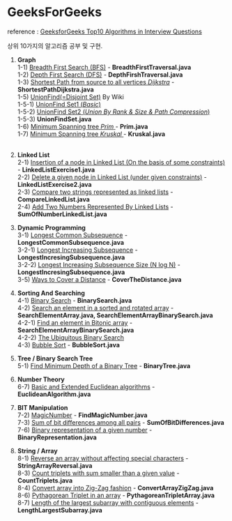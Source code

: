 # GeeksForGeeks

reference : <a href="http://www.geeksforgeeks.org/top-10-algorithms-in-interview-questions/#algo1">GeeksforGeeks Top10 Algorithms in Interview Questions</a>

상위 10가지의 알고리즘 공부 및 구현.

1) **Graph**<BR>
  1-1) <a href="https://www.geeksforgeeks.org/breadth-first-traversal-for-a-graph/">Breadth First Search (BFS)</a> - **BreadthFirstTraversal.java**<BR>
  1-2) <a href="https://www.geeksforgeeks.org/depth-first-traversal-for-a-graph/">Depth First Search (DFS)</a> - **DepthFirshTraversal.java**<BR>
  1-3) <a href="https://www.geeksforgeeks.org/greedy-algorithms-set-6-dijkstras-shortest-path-algorithm/">Shortest Path from source to all vertices _Dijkstra_</a> - **ShortestPathDijkstra.java**<BR>
  1-5) <a href="https://en.wikipedia.org/wiki/Disjoint-set_data_structure">UnionFind(=Disjoint Set)</a> By Wiki<BR>
  1-5-1) <a href="https://www.geeksforgeeks.org/union-find/">UnionFind Set1 (_Basic_)</a><BR>
  1-5-2) <a href="https://www.geeksforgeeks.org/union-find-algorithm-set-2-union-by-rank/">UnionFind Set2 (_Union By Rank & Size & Path Compression_)</a><BR>
  1-5-3) **UnionFindSet.java**<BR>
  1-6) <a href="https://www.geeksforgeeks.org/greedy-algorithms-set-5-prims-minimum-spanning-tree-mst-2/">Minimum Spanning tree _Prim_ </a> - **Prim.java**<BR>
  1-7) <a href="https://www.geeksforgeeks.org/greedy-algorithms-set-2-kruskals-minimum-spanning-tree-mst/">Minimum Spanning tree _Kruskal_ </a> - **Kruskal.java**<BR>
  
2) **Linked List**<BR>
  2-1) <a href="https://www.geeksforgeeks.org/given-a-linked-list-which-is-sorted-how-will-you-insert-in-sorted-way/">Insertion of a node in Linked List (On the basis of some constraints)</a> - **LinkedListExercise1.java**<BR>
  2-2) <a href="https://www.geeksforgeeks.org/delete-a-given-node-in-linked-list-under-given-constraints/">Delete a given node in Linked List (under given constraints)</a> - **LinkedListExercise2.java**<BR>
  2-3) <a href="https://www.geeksforgeeks.org/compare-two-strings-represented-as-linked-lists/">Compare two strings represented as linked lists</a> - **CompareLinkedList.java**<BR>
  2-4) <a href="https://www.geeksforgeeks.org/sum-of-two-linked-lists/">Add Two Numbers Represented By Linked Lists</a> - **SumOfNumberLinkedList.java**<BR>

  
3) **Dynamic Programming**<BR>
  3-1) <a href="https://www.geeksforgeeks.org/longest-common-subsequence/">Longest Common Subsequence</a> -  **LongestCommonSubsequence.java**<BR>
  3-2-1) <a href="https://www.geeksforgeeks.org/longest-increasing-subsequence/">Longest Increasing Subsequence</a> - **LongestIncresingSubsequence.java**<BR>
  3-2-2) <a href="https://www.geeksforgeeks.org/longest-monotonically-increasing-subsequence-size-n-log-n/">Longest Increasing Subsequence Size (N log N)</a> - **LongestIncresingSubsequence.java**<BR>
  3-5) <a href="https://www.geeksforgeeks.org/count-number-of-ways-to-cover-a-distance/">Ways to Cover a Distance</a> - **CoverTheDistance.java**<BR>

 
4) **Sorting And Searching**<BR>
  4-1) <a href="https://www.geeksforgeeks.org/binary-search/">Binary Search</a> - **BinarySearch.java**<BR>
  4-2) <a href="https://www.geeksforgeeks.org/search-an-element-in-a-sorted-and-pivoted-array/">Search an element in a sorted and rotated array</a> - **SearchElementArray.java, SearchElementArrayBinarySearch.java**<BR>
  4-2-1) <a href="https://www.geeksforgeeks.org/find-element-bitonic-array/">Find an element in Bitonic array</a> - **SearchElementArrayBinarySearch.java**<BR>
  4-2-2) <a href="https://www.geeksforgeeks.org/the-ubiquitous-binary-search-set-1/">The Ubiquitous Binary Search</a><BR>
  4-3) <a href="https://www.geeksforgeeks.org/bubble-sort/">Bubble Sort</a> - **BubbleSort.java**<BR>

  
5) **Tree / Binary Search Tree**<BR>
  5-1) <a href="https://www.geeksforgeeks.org/find-minimum-depth-of-a-binary-tree/">Find Minimum Depth of a Binary Tree</a> - **BinaryTree.java**<BR>

  
6) **Number Theory**<BR>
  6-7) <a href="https://www.geeksforgeeks.org/euclidean-algorithms-basic-and-extended/">Basic and Extended Euclidean algorithms</a> - **EuclideanAlgorithm.java**<BR>

  
7) **BIT Manipulation**<BR>
  7-2) <a href="https://www.geeksforgeeks.org/find-nth-magic-number/">MagicNumber</a> - **FindMagicNumber.java**<BR>
  7-3) <a href="https://www.geeksforgeeks.org/sum-of-bit-differences-among-all-pairs/">Sum of bit differences among all pairs</a> - **SumOfBitDifferences.java**<BR>
  7-6) <a href="https://www.geeksforgeeks.org/binary-representation-of-a-given-number/">Binary representation of a given number</a> - **BinaryRepresentation.java**<BR>

  
8) **String / Array**<BR>
  8-1) <a href="https://www.geeksforgeeks.org/reverse-an-array-without-affecting-special-characters/">Reverse an array without affecting special characters</a> - **StringArrayReversal.java**<BR>
  8-3) <a href="https://www.geeksforgeeks.org/count-triplets-with-sum-smaller-that-a-given-value/">Count triplets with sum smaller than a given value</a> - **CountTriplets.java**<BR>
  8-4) <a href="https://www.geeksforgeeks.org/convert-array-into-zig-zag-fashion/">Convert array into Zig-Zag fashion</a> - **ConvertArrayZigZag.java**<BR>
  8-6) <a href="https://www.geeksforgeeks.org/find-pythagorean-triplet-in-an-unsorted-array/">Pythagorean Triplet in an array</a> - **PythagoreanTripletArray.java**<BR>
  8-7) <a href="https://www.geeksforgeeks.org/length-largest-subarray-contiguous-elements-set-1/">Length of the largest subarray with contiguous elements</a> - **LengthLargestSubarray.java**<BR>
  
